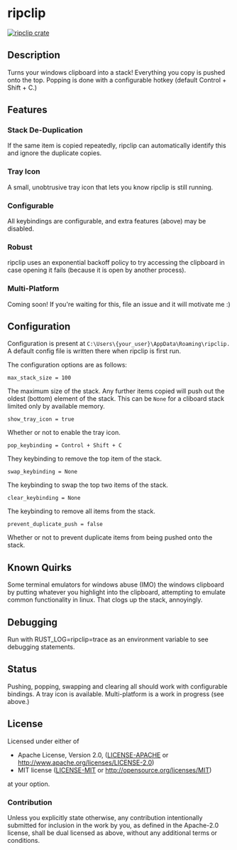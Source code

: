 # ripclip
[![ripclip crate](https://img.shields.io/crates/v/ripclip.svg)](https://crates.io/crates/ripclip)
## Description
Turns your windows clipboard into a stack! Everything you copy is pushed onto the top. Popping is done with a configurable hotkey (default Control + Shift + C.)
## Features
### Stack De-Duplication
If the same item is copied repeatedly, ripclip can automatically identify this and ignore the duplicate copies.
### Tray Icon
A small, unobtrusive tray icon that lets you know ripclip is still running.
### Configurable
All keybindings are configurable, and extra features (above) may be disabled.
### Robust
ripclip uses an exponential backoff policy to try accessing the clipboard in case opening it fails (because it is open by another process).
### Multi-Platform
Coming soon! If you're waiting for this, file an issue and it will motivate me :)
## Configuration
Configuration is present at `C:\Users\{your_user}\AppData\Roaming\ripclip.` A default config file is written there when ripclip is first run.

The configuration options are as follows:
```
max_stack_size = 100
```
The maximum size of the stack. Any further items copied will push out the oldest (bottom) element of the stack. This can be `None` for a cliboard stack limited only by available memory.
```
show_tray_icon = true
```
Whether or not to enable the tray icon.
```
pop_keybinding = Control + Shift + C
```
They keybinding to remove the top item of the stack.
```
swap_keybinding = None
```
The keybinding to swap the top two items of the stack.
```
clear_keybinding = None
```
The keybinding to remove all items from the stack.
```
prevent_duplicate_push = false
```
Whether or not to prevent duplicate items from being pushed onto the stack.
## Known Quirks
Some terminal emulators for windows abuse (IMO) the windows clipboard by putting whatever you highlight into the clipboard, attempting to emulate common functionality in linux. That clogs up the stack, annoyingly.
## Debugging
Run with RUST_LOG=ripclip=trace as an environment variable to see debugging statements.
## Status
Pushing, popping, swapping and clearing all should work with configurable bindings. A tray icon is available. Multi-platform is a work in progress (see above.)

## License

Licensed under either of

 * Apache License, Version 2.0, ([LICENSE-APACHE](LICENSE-APACHE) or http://www.apache.org/licenses/LICENSE-2.0)
 * MIT license ([LICENSE-MIT](LICENSE-MIT) or http://opensource.org/licenses/MIT)

at your option.

### Contribution

Unless you explicitly state otherwise, any contribution intentionally submitted
for inclusion in the work by you, as defined in the Apache-2.0 license, shall be dual licensed as above, without any
additional terms or conditions.
